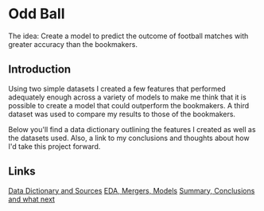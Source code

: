 # Odd Ball

The idea: Create a model to predict the outcome of football matches with greater accuracy than the bookmakers.

## Introduction

Using two simple datasets I created a few features that performed adequately enough across a variety of models to make me think that it is possible to create a model that could outperform the bookmakers. A third dataset was used to compare my results to those of the bookmakers.

Below you'll find a data dictionary outlining the features I created as well as the datasets used. Also, a link to my conclusions and thoughts about how I'd take this project forward.


## Links

[Data Dictionary and Sources](https://github.com/waynespaull/footy/tree/master/data_dictionary_and_sources)
[EDA, Mergers, Models](https://github.com/waynespaull/footy/tree/master/eda_models_mergers)
[Summary, Conclusions and what next](https://github.com/waynespaull/footy/tree/master/summary)


